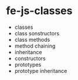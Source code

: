 # fe-js-classes
- classes
- class sonstructors
- class methods
- method chaining
- inheritance
- constructors
- prototypes
- prototype inheritance 
